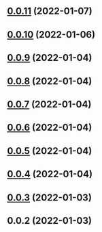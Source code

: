 ## [0.0.11](https://github.com/Code-Faster/codefaster-dubbo-template/compare/v0.0.10...v0.0.11) (2022-01-07)



## [0.0.10](https://github.com/Code-Faster/codefaster-dubbo-template/compare/v0.0.9...v0.0.10) (2022-01-06)



## [0.0.9](https://github.com/Code-Faster/codefaster-dubbo-template/compare/v0.0.8...v0.0.9) (2022-01-04)



## [0.0.8](https://github.com/Code-Faster/codefaster-dubbo-template/compare/v0.0.7...v0.0.8) (2022-01-04)



## [0.0.7](https://github.com/Code-Faster/codefaster-dubbo-template/compare/v0.0.6...v0.0.7) (2022-01-04)



## [0.0.6](https://github.com/Code-Faster/codefaster-dubbo-template/compare/v0.0.5...v0.0.6) (2022-01-04)



## [0.0.5](https://github.com/Code-Faster/codefaster-dubbo-template/compare/v0.0.4...v0.0.5) (2022-01-04)



## [0.0.4](https://github.com/Code-Faster/codefaster-dubbo-template/compare/v0.0.3...v0.0.4) (2022-01-04)



## [0.0.3](https://github.com/Code-Faster/codefaster-dubbo-template/compare/v0.0.2...v0.0.3) (2022-01-03)



## 0.0.2 (2022-01-03)



